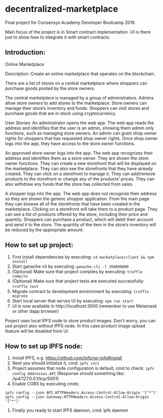 # decentralized-marketplace
Final project for Consensys Academy Developer Bootcamp 2019.

Main focus of the project is in Smart contract implementation. UI is there just to show how to integrate it with smart contracts.

## Introduction:

Online Marketplace

Description: Create an online marketplace that operates on the blockchain.
 
There are a list of stores on a central marketplace where shoppers can purchase goods posted by the store owners.
 
The central marketplace is managed by a group of administrators. Admins allow store owners to add stores to the marketplace. Store owners can manage their store’s inventory and funds. Shoppers can visit stores and purchase goods that are in stock using cryptocurrency.
 
User Stories:
An administrator opens the web app. The web app reads the address and identifies that the user is an admin, showing them admin only functions, such as managing store owners. An admin can grant shop owner rights for shoppers that has requested shop owner rights. Once shop owner logs into the app, they have access to the store owner functions.
 
An approved store owner logs into the app. The web app recognizes their address and identifies them as a store owner. They are shown the store owner functions. They can create a new storefront that will be displayed on the marketplace. They can also see the storefronts that they have already created. They can click on a storefront to manage it. They can add/remove products to the storefront or change any of the products’ prices. They can also withdraw any funds that the store has collected from sales.
 
A shopper logs into the app. The web app does not recognize their address so they are shown the generic shopper application. From the main page they can browse all of the storefronts that have been created in the marketplace. Clicking on a storefront will take them to a product page. They can see a list of products offered by the store, including their price and quantity. Shoppers can purchase a product, which will debit their account and send it to the store. The quantity of the item in the store’s inventory will be reduced by the appropriate amount.
 
## How to set up project:

1. First install dependencies by executing: `cd marketplace/client && npm install`
1. Start ganache-cli by executing: `ganache-cli -l 350000000`
1. (Optional) Make sure that project compiles by executing: `truffle compile`
1. (Optional) Make sure that project tests are executed successfully: `truffle test`
1. Migrate contract to development environment by executing: `truffle migrate`
1. Start local server that serves UI by executing: `npm run start` 
1. UI is now available in http://localhost:3000 (remember to use Metamask or other dapp browser)

Project uses local IPFS node to store product images. Don't worry, you can use project also without IPFS node. In this case
product image upload feature will be disabled from UI.

## How to set up IPFS node:
1. Install IPFS, e.g. https://github.com/ipfs/go-ipfs#install
1. Next you should initialize it, cmd: `ipfs init`
1. Project assumes that node configuration is default, cmd to check: `ipfs config Addresses.API` (Response should something like: /ip4/127.0.0.1/tcp/5001)
1. Enable CORS by executing cmds:

`ipfs config --json API.HTTPHeaders.Access-Control-Allow-Origin '["*"]'`
`ipfs config --json Gateway.HTTPHeaders.Access-Control-Allow-Origin '["*"]'`

1. Finally you ready to start IPFS daemon, cmd: ipfs daemon